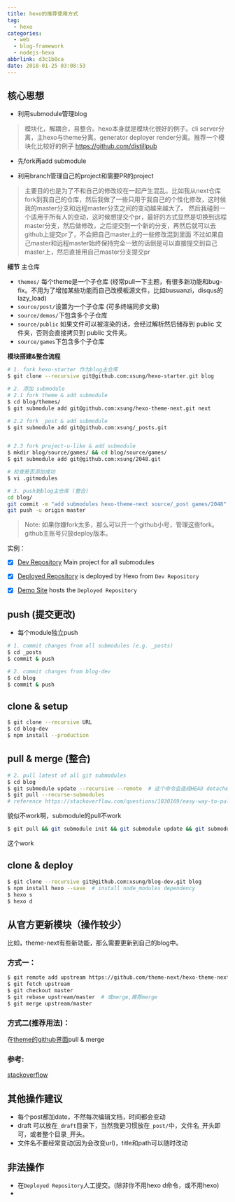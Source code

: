 ```yaml
---
title: hexo的推荐使用方式
tag:
  - hexo
categories:
  - web
  - blog-framework
  - nodejs-hexo
abbrlink: d3c1b8ca
date: 2018-01-25 03:08:53
---
```

## 核心思想



- 利用submodule管理blog  
> 模块化，解耦合，易整合。hexo本身就是模块化很好的例子。cli server分离，主hexo与theme分离。generator deployer render分离。推荐一个模块化比较好的例子 https://github.com/distillpub

- 先fork再add submodule
>

- 利用branch管理自己的project和需要PR的project
> 主要目的也是为了不和自己的修改绞在一起产生混乱。比如我从next仓库fork到我自己的仓库，然后我做了一些只用于我自己的个性化修改，这时候我的master分支和远程master分支之间的变动越来越大了。
然后我碰到一个适用于所有人的变动，这时候想提交个pr，最好的方式显然是切换到远程master分支，然后做修改，之后提交到一个新的分支，再然后就可以去github上提交pr了，不会把自己master上的一些修改混到里面
不过如果自己master和远程master始终保持完全一致的话倒是可以直接提交到自己master上，然后直接用自己master分支提交pr


**细节**
主仓库
- `themes/` 每个theme是一个子仓库  (经常pull一下主题，有很多新功能和bug-fix。不用为了增加某些功能而自己改模板源文件，比如busuanzi，disqus的lazy_load)
- `source/post/`设置为一个子仓库  (可多终端同步文章)
- `source/demos/`下包含多个子仓库
- `source/public` 如果文件可以被渲染的话，会经过解析然后储存到 public 文件夹，否则会直接拷贝到 public 文件夹。
- `source/games`下包含多个子仓库



**模块搭建&整合流程**

```bash
# 1. fork hexo-starter 作为blog主仓库
$ git clone --recursive git@github.com:xsung/hexo-starter.git blog

# 2. 添加 submodule
# 2.1 fork theme & add submodule
$ cd blog/themes/
$ git submodule add git@github.com:xsung/hexo-theme-next.git next

# 2.2 fork _post & add submodule
$ git submodule add git@github.com:xsung/_posts.git


# 2.3 fork project-u-like & add submodule
$ mkdir blog/source/games/ && cd blog/source/games/
$ git submodule add git@github.com:xsung/2048.git

# 检查是否添加成功
$ vi .gitmodules

# 3. push到blog主仓库 (整合)
cd blog/
git commit -m "add submodules hexo-theme-next source/_post games/2048"
git push -u origin master

```

> Note: 如果你嫌fork太多，那么可以开一个github小号，管理这些fork。
github主账号只放deploy版本。

实例：
- [x] [Dev Repository](https://github.com/xsung/blog-dev/#submodule) Main project for all submodules
- [x] [Deployed Repository](https://github.com/xu-song/xu-song.github.io/) is deployed by Hexo from `Dev Repository`
- [x] [Demo Site](http://xusong.vip) hosts the `Deployed Repository`


## push (提交更改)
- 每个module独立push
```bash
# 1. commit changes from all submodules (e.g. _posts)
$ cd _posts
$ commit & push

# 2. commit changes from blog-dev
$ cd blog
$ commit & push
```


## clone & setup
```bash
$ git clone --recursive URL
$ cd blog-dev
$ npm install --production
```

## pull & merge (整合)

```bash
# 2. pull latest of all git submodules
$ cd blog
$ git submodule update --recursive --remote  # 这个命令会造成HEAD detached
$ git pull --recurse-submodules
# reference https://stackoverflow.com/questions/1030169/easy-way-to-pull-latest-of-all-git-submodules

```
貌似不work啊，submodule的pull不work

```sh
$ git pull && git submodule init && git submodule update && git submodule status
```
这个work

## clone & deploy
```bash
$ git clone --recursive git@github.com:xsung/blog-dev.git blog
$ npm install hexo --save  # install node_modules dependency
$ hexo s
$ hexo d
```

## 从官方更新模块（操作较少）

比如，theme-next有些新功能，那么需要更新到自己的blog中。

### 方式一：
```bash
$ git remote add upstream https://github.com/theme-next/hexo-theme-next.git
$ git fetch upstream
$ git checkout master
$ git rebase upstream/master  # 或merge,推荐merge
$ git merge upstream/master
```

### 方式二(推荐用法)：
在[theme的github界面](https://github.com/xsung/hexo-theme-next)pull & merge



### 参考:
[stackoverflow](https://stackoverflow.com/questions/7244321/how-do-i-update-a-github-forked-repository)




## 其他操作建议
- 每个post都加date，不然每次编辑文档，时间都会变动
- draft 可以放在`_draft`目录下，当然我更习惯放在`_post/`中，文件名`_`开头即可，或者整个目录`_`开头。
- 文件名不要经常变动(因为会改变url)，title和path可以随时改动


## 非法操作
- 在`Deployed Repository`人工提交。(除非你不用hexo d命令，或不用hexo)
-
